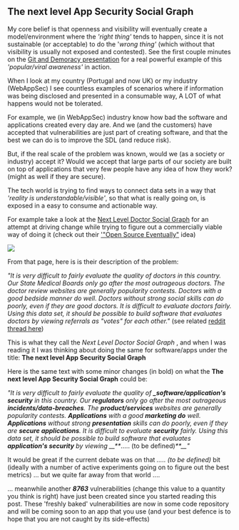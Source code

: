 ##  The next level App Security Social Graph

My core belief is that openness and visibility will eventually create a model/environment where the _'right thing'_ tends to happen, since it is not sustainable (or acceptable) to do the '_wrong thing'_ (which without that visibility is usually not exposed and contested). See the first couple minutes on the [Git and Demoracy presentation](http://diniscruz.blogspot.co.uk/2012/10/a-must-watch-ted-talk-about-git-and.html) for a real powerful example of this _'popular/viral awareness'_ in action.

When I look at my country (Portugal and now UK) or my industry (WebAppSec) I see countless examples of scenarios where if information was being disclosed and presented in a consumable way, A LOT of what happens would not be tolerated.

For example, we (in WebAppSec) industry know how bad the software and applications created every day are. And we (and the customers) have accepted that vulnerabilities are just part of creating software, and that the best we can do is to improve the SDL (and reduce risk).

But, if the real scale of the problem was known, would we (as a society or industry) accept it? Would we accept that large parts of our society are built on top of applications that very few people have any idea of how they work? (might as well if they are secure).

The tech world is trying to find ways to connect data sets in a way that _'reality is understandable/visible'_, so that what is really going on, is exposed in a easy to consume and actionable way.

For example take a look at the [Next Level Doctor Social Graph](http://www.medstartr.com/projects/82-next-level-doctor-social-graph) for an attempt at driving change while trying to figure out a commercially viable way of doing it (check out their ['"Open Source Eventually"](http://www.medstartr.com/projects/82-next-level-doctor-social-graph) idea)

[![](images/Screen_Shot_2012-10-30_at_11_50_18.png)](http://3.bp.blogspot.com/-uPYAjZ3sdwc/UI_B3aBGM8I/AAAAAAAABHQ/aIuOMiT-UEs/s1600/Screen+Shot+2012-10-30+at+11.50.18.png)

From that page, here is is their description of the problem:

_"It is very difficult to fairly evaluate the quality of doctors in this country. Our State Medical Boards only go after the most outrageous doctors. The doctor review websites are generally popularity contests. Doctors with a good bedside manner do well. Doctors without strong social skills can do poorly, even if they are good doctors. It is difficult to evaluate doctors fairly. Using this data set, it should be possible to build software that evaluates doctors by viewing referrals as "votes" for each other."_ (see related [reddit thread here](http://www.reddit.com/r/programming/comments/12aocr/doing_hacktivism_right_i_am_crowdfunding_the/))  

This is what they call the _Next Level Doctor Social Graph_ , and when I was reading it I was thinking about doing the same for software/apps under the title: **The next level App Security Social Graph**

Here is the same text with some minor changes (in bold) on what the  **The next level App Security Social Graph** could be:

_"It is very difficult to fairly evaluate the quality of **_software/application's security** in this country. Our **_regulators_** only go after the most outrageous **incidents/data-breaches**. The **product/services** websites are generally popularity contests. _**_Applications_**_ with a good _**_marketing do_**_ well. _**_Applications_**_ without strong _**_presentation_**_ skills can do poorly, even if they are _**_secure applications_**_. It is difficult to evaluate _**_security_**_ fairly. Using this data set, it should be possible to build software that evaluates _**_application's security_**_ by viewing __**_..... (to be defined)_**__"_  

It would be great if the current debate was on that _..... (to be defined)_ bit (ideally with a number of active experiments going on to figure out the best metrics) ... but we quite far away from that world ....

... meanwhile another **_8763_** vulnerabilities (change this value to a quantity you think is right) have just been created since you started reading this post. These 'freshly baked' vulnerabilities are now in some code repository and will be coming soon to an app that you use (and your best defence is to hope that you are not caught by its side-effects) 
